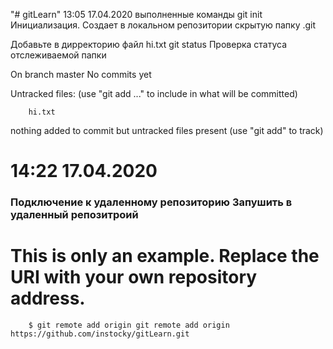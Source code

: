 "# gitLearn" 
13:05 17.04.2020
выполненные команды
git init
Инициализация. Создает в локальном репозитории скрытую папку .git

Добавьте в дирректорию файл hi.txt
git status
Проверка статуса отслеживаемой папки


On branch master
No commits yet

Untracked files:
  (use "git add <file>..." to include in what will be committed)

		hi.txt

nothing added to commit but untracked files present (use "git add" to track)

14:22 17.04.2020
===
###  Подключение к удаленному репозиторию Запушить в удаленный репозитроий ###
		
# This is only an example. Replace the URI with your own repository address.
		$ git remote add origin git remote add origin https://github.com/instocky/gitLearn.git